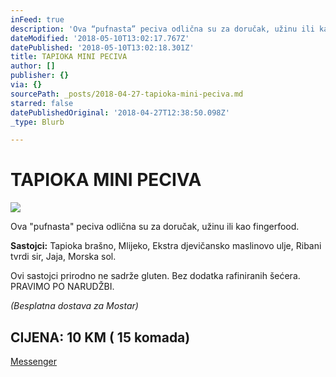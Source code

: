 ```yaml
---
inFeed: true
description: 'Ova “pufnasta” peciva odlična su za doručak, užinu ili kao fingerfood.'
dateModified: '2018-05-10T13:02:17.767Z'
datePublished: '2018-05-10T13:02:18.301Z'
title: TAPIOKA MINI PECIVA
author: []
publisher: {}
via: {}
sourcePath: _posts/2018-04-27-tapioka-mini-peciva.md
starred: false
datePublishedOriginal: '2018-04-27T12:38:50.098Z'
_type: Blurb

---
```

# TAPIOKA MINI PECIVA
![](https://the-grid-user-content.s3-us-west-2.amazonaws.com/a5d0ee13-18fa-4af3-a478-718ba0f39266.jpg)

Ova "pufnasta" peciva odlična su za doručak, užinu ili kao fingerfood.

**Sastojci:** Tapioka brašno, Mlijeko, Ekstra djevičansko maslinovo ulje, Ribani tvrdi sir, Jaja, Morska sol.

Ovi sastojci prirodno ne sadrže gluten. Bez dodatka rafiniranih šećera. PRAVIMO PO NARUDŽBI.

_(Besplatna dostava za Mostar)_

## CIJENA: 10 KM ( 15 komada)
[Messenger][0]

[0]: https://www.messenger.com/t/greenday.kolaci.peciva